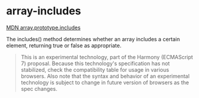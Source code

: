 # array-includes

[MDN array.prototype.includes](https://developer.mozilla.org/en-US/docs/Web/JavaScript/Reference/Global_Objects/Array/includes)

The includes() method determines whether an array includes a certain element, returning true or false as appropriate.

> This is an experimental technology, part of the Harmony (ECMAScript 7) proposal.
Because this technology's specification has not stabilized, check the compatibility table for usage in various browsers. Also note that the syntax and behavior of an experimental technology is subject to change in future version of browsers as the spec changes.
